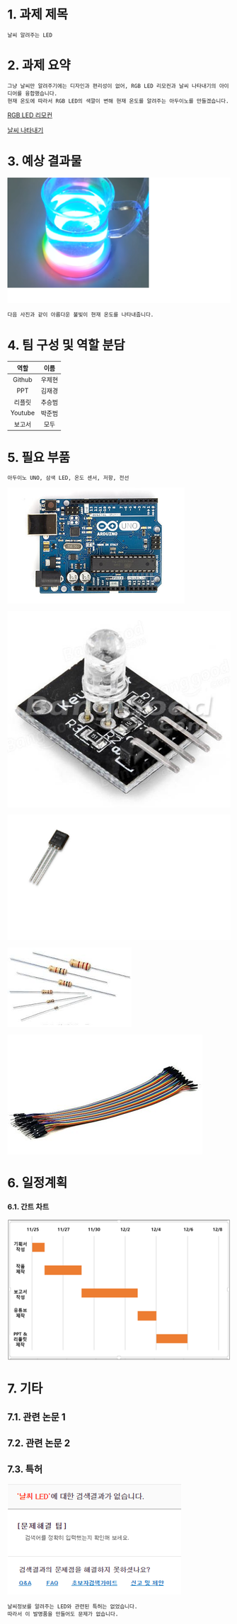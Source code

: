 # 1. 과제 제목
```
날씨 알려주는 LED
```
# 2. 과제 요약
```
그냥 날씨만 알려주기에는 디자인과 편리성이 없어, RGB LED 리모컨과 날씨 나타내기의 아이디어를 융합했습니다.
현재 온도에 따라서 RGB LED의 색깔이 변해 현재 온도를 알려주는 아두이노를 만들겠습니다.
```
[RGB LED 리모컨](https://github.com/wjh2335/2019-Creative-engineering/blob/master/%5B%EA%B0%9C%EC%9D%B8%EA%B3%BC%EC%A0%9C-4%5D/%EA%B8%B0%ED%9A%8D%ED%95%98%EA%B8%B0.md)

[날씨 나타내기](https://github.com/kimjaegyeong/ADUINO_ANU/blob/master/FREE_WORK.md)

# 3. 예상 결과물
![1](/img/7.2.png)
```
다음 사진과 같이 아름다운 불빛이 현재 온도를 나타내줍니다.
```
 # 4. 팀 구성 및 역할 분담
|역할|이름|
|:-:|:-:|
|Github|우제현|
|PPT|김재경|
|리플릿|추승범|
|Youtube|박준범|
|보고서|모두|
# 5. 필요 부품
```
아두이노 UNO, 삼색 LED, 온도 센서, 저항, 전선
```
![1](/img/7.3.png)

![1](/img/7.11.png)

![1](/img/7.4.png)

![1](/img/7.5.png)

![1](/img/7.6.png)
 
# 6. 일정계획
### 6.1. 간트 차트
![1](/img/7-10.png)

# 7. 기타
## 7.1. 관련 논문 1
## 7.2. 관련 논문 2
## 7.3. 특허
![1](/img/7-111.png)
```
날씨정보를 알려주는 LED와 관련된 특허는 없었습니다.
따라서 이 발명품을 만들어도 문제가 없습니다.
```
